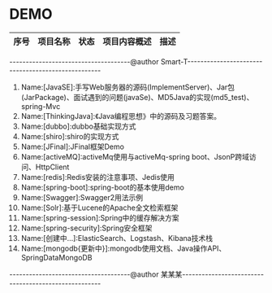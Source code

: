 # DEMO

| 序号 | 项目名称 | 状态 | 项目内容概述 | 描述 |
| :--: | :--: | :--: | :--: | :--: |

-------------------------------------@author Smart-T---------------------------------------------------

 1. Name:[JavaSE]:手写Web服务器的源码(ImplementServer)、Jar包(JarPackage)、面试遇到的问题(javaSe)、MD5Java的实现(md5_test)、spring-Mvc
 2. Name:[ThinkingJava]:《Java编程思想》中的源码及习题答案。
 3. Name:[dubbo]:dubbo基础实现方式
 4. Name:[shiro]:shiro的实现方式
 5. Name:[JFinal]:JFinal框架Demo
 6. Name:[activeMQ]:activeMq使用与activeMq-spring boot、JsonP跨域访问、HttpClient
 7. Name:[redis]:Redis安装的注意事项、Jedis使用
 8. Name:[spring-boot]:spring-boot的基本使用demo
 9. Name:[Swagger]:Swagger2用法示例
 10. Name:[Solr]:基于Lucene的Apache全文检索框架
 11. Name:[spring-session]:Spring中的缓存解决方案
 12. Name:[spring-security]:Spring安全框架
 13. Name:[创建中...]:ElasticSearch、Logstash、Kibana技术栈
 14. Name:[mongodb{更新中}]:mongodb使用文档、Java操作API、SpringDataMongoDB

-------------------------------------@author 某某某-----------------------------------------------------
